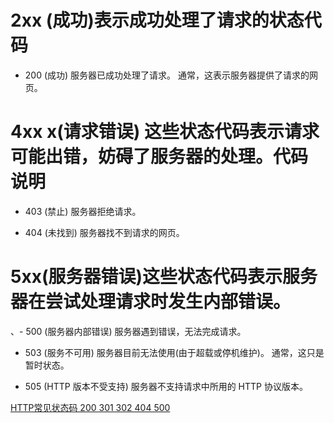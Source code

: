 # 2xx  (成功)表示成功处理了请求的状态代码
- 200 (成功) 服务器已成功处理了请求。 通常，这表示服务器提供了请求的网页。

# 4xx x(请求错误) 这些状态代码表示请求可能出错，妨碍了服务器的处理。代码 说明

- 403 (禁止) 服务器拒绝请求。
  
- 404 (未找到) 服务器找不到请求的网页。

# 5xx(服务器错误)这些状态代码表示服务器在尝试处理请求时发生内部错误。

、- 500 (服务器内部错误) 服务器遇到错误，无法完成请求。

- 503 (服务不可用) 服务器目前无法使用(由于超载或停机维护)。 通常，这只是暂时状态。

- 505 (HTTP 版本不受支持) 服务器不支持请求中所用的 HTTP 协议版本。

[HTTP常见状态码 200 301 302 404 500](https://www.cnblogs.com/starof/p/5035119.html)